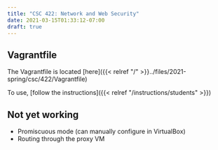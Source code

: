 ```yaml
---
title: "CSC 422: Network and Web Security"
date: 2021-03-15T01:33:12-07:00
draft: true
---
```


## Vagrantfile

The Vagrantfile is located [here]({{< relref "/" >}}../files/2021-spring/csc/422/Vagrantfile)

To use, [follow the instructions]({{< relref "/instructions/students" >}})

## Not yet working

- Promiscuous mode (can manually configure in VirtualBox)
- Routing through the proxy VM
